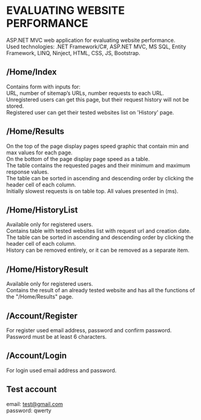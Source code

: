 # EVALUATING WEBSITE PERFORMANCE
ASP.NET MVC web application for evaluating website performance. <br/>
Used technologies: .NET Framework/C#, ASP.NET MVC, MS SQL, Entity Framework, LINQ, Ninject, HTML, CSS, JS, Bootstrap.

## /Home/Index
Contains form with inputs for: <br/>
URL, number of sitemap’s URLs, number requests to each URL.<br/>
Unregistered users can get this page, but their request history will not be stored.<br/>
Registered user can get their tested websites list on 'History' page.

## /Home/Results
On the top of the page display pages speed graphic that contain min and max values for each page.<br/>
On the bottom of the page display page speed as a table.<br/>
The table contains the requested pages and their minimum and maximum response values.<br/>
The table can be sorted in ascending and descending order by clicking the header cell of each column.<br/>
Initially slowest requests is on table top.
All values presented in (ms).

## /Home/HistoryList
Available only for registered users.<br/>
Contains table with tested websites list with request url and creation date.<br/>
The table can be sorted in ascending and descending order by clicking the header cell of each column.<br/>
History can be removed entirely, or it can be removed as a separate item.

## /Home/HistoryResult
Available only for registered users.<br/>
Contains the result of an already tested website and has all the functions of the "/Home/Results" page.

## /Account/Register
For register used email address, password and confirm password.<br/>
Password must be at least 6 characters.

## /Account/Login
For login used email address and password.

## Test account
email: test@gmail.com<br/>
password: qwerty
